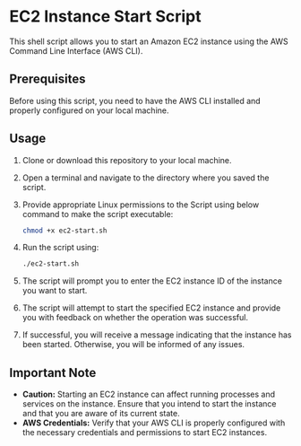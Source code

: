 # EC2 Instance Start Script

This shell script allows you to start an Amazon EC2 instance using the AWS Command Line Interface (AWS CLI).

## Prerequisites

Before using this script, you need to have the AWS CLI installed and properly configured on your local machine.

## Usage

1. Clone or download this repository to your local machine.

2. Open a terminal and navigate to the directory where you saved the script.

3. Provide appropriate Linux permissions to the Script using below command to make the script executable:

   ```bash
   chmod +x ec2-start.sh

4. Run the script using:

   ```bash
   ./ec2-start.sh

5. The script will prompt you to enter the EC2 instance ID of the instance you want to start.

6. The script will attempt to start the specified EC2 instance and provide you with feedback on whether the operation was successful.

7. If successful, you will receive a message indicating that the instance has been started. Otherwise, you will be informed of any issues.

## Important Note
*  **Caution:** Starting an EC2 instance can affect running processes and services on the instance. Ensure that you intend to start the instance and that you are aware of its current state.
* **AWS Credentials:** Verify that your AWS CLI is properly configured with the necessary credentials and permissions to start EC2 instances.
